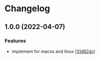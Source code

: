 # Changelog

## 1.0.0 (2022-04-07)


### Features

* implement for macos and linux ([31d92dc](https://www.github.com/barmac/asdf-modeler/commit/31d92dceaeb0bddf95f933b66247a71a4fa1951c))
